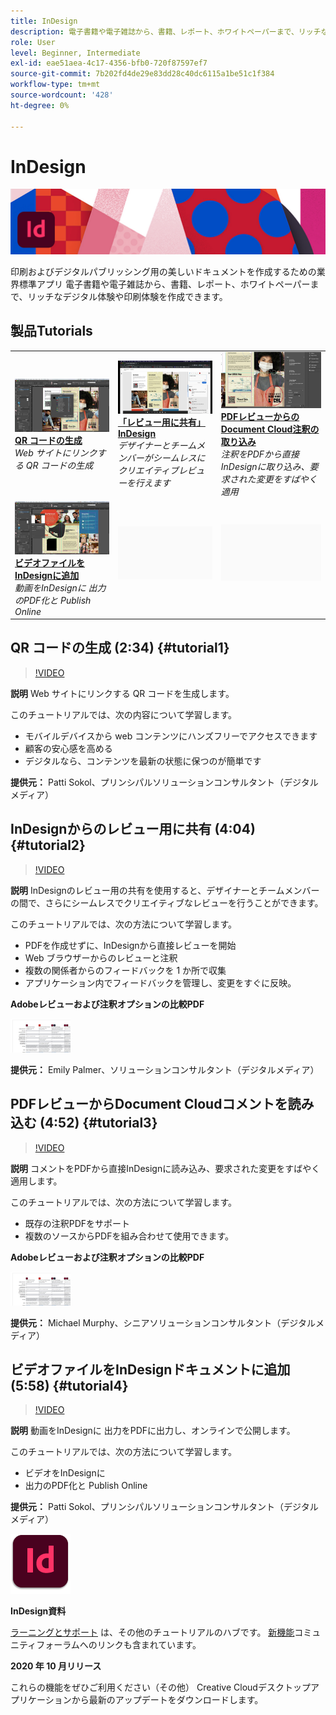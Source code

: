 ```yaml
---
title: InDesign
description: 電子書籍や電子雑誌から、書籍、レポート、ホワイトペーパーまで、リッチなデジタル体験や印刷体験を作成
role: User
level: Beginner, Intermediate
exl-id: eae51aea-4c17-4356-bfb0-720f87597ef7
source-git-commit: 7b202fd4de29e83dd28c40dc6115a1be51c1f384
workflow-type: tm+mt
source-wordcount: '428'
ht-degree: 0%

---
```


# InDesign

![チュートリアルヒーロー画像](../assets/InDesign.jpg)

印刷およびデジタルパブリッシング用の美しいドキュメントを作成するための業界標準アプリ 電子書籍や電子雑誌から、書籍、レポート、ホワイトペーパーまで、リッチなデジタル体験や印刷体験を作成できます。

## 製品Tutorials

<table style="table-layout:fixed">
<tr>
 <td>
    <a href="indesign.md#tutorial1">
        <img alt="QR コードの生成" src="../assets/InDesign_qrCodes_sokol_thumbnail.jpg" />
    </a>
    <div>
    <a href="indesign.md#tutorial1"><strong>QR コードの生成</strong></a>
    </div>
    <em>Web サイトにリンクする QR コードの生成</em>
    <br>
  </td>
  <td>
   <a href="indesign.md#tutorial2">
      <img alt="「レビュー用に共有」InDesign" src="../assets/indesign_shareforreview_palmer_thumbnail.jpg" />
   </a>
    <div>
   <a href="indesign.md#tutorial2"><strong>「レビュー用に共有」InDesign</strong></a>
    </div>
    <em>デザイナーとチームメンバーがシームレスにクリエイティブレビューを行えます</em>
    <br>
  </td>
  <td>
    <a href="indesign.md#tutorial3">
        <img alt="PDFレビューからのDocument Cloud注釈の取り込み" src="../assets/indesign_pdfcomments_murphy_thumbnail.jpg" />
    </a>
    <div>
    <a href="indesign.md#tutorial3"><strong>PDFレビューからのDocument Cloud注釈の取り込み</strong></a>
    </div>
    <em>注釈をPDFから直接InDesignに取り込み、要求された変更をすばやく適用</em>
    <br>
  </td>
</tr>
<tr>
<td>
   <a href="indesign.md#tutorial4">
      <img alt="ビデオファイルをInDesignに追加" src="../assets/indesign_video_sokol_thumbnail.jpg" />
   </a>
    <div>
   <a href="indesign.md#tutorial4"><strong>ビデオファイルをInDesignに追加</strong></a>
    </div>
    <em>動画をInDesignに 出力のPDF化と Publish Online</em>
    <br>
  </td>
 <td>
    <img alt="スペーサー" src="../assets/Gray_thumbnail.png" />
    <div>
    <br>
 </td>
 <td>
    <img alt="スペーサー" src="../assets/Gray_thumbnail.png" />
    <div>
    <br>
 </td>
</tr>
</table>

## QR コードの生成 (2:34) {#tutorial1}

>[!VIDEO](https://video.tv.adobe.com/v/326818?hidetitle=true)

**説明**
Web サイトにリンクする QR コードを生成します。

このチュートリアルでは、次の内容について学習します。
* モバイルデバイスから web コンテンツにハンズフリーでアクセスできます
* 顧客の安心感を高める
* デジタルなら、コンテンツを最新の状態に保つのが簡単です

**提供元：**
Patti Sokol、プリンシパルソリューションコンサルタント（デジタルメディア）

## InDesignからのレビュー用に共有 (4:04) {#tutorial2}

>[!VIDEO](https://video.tv.adobe.com/v/326824?hidetitle=true)

**説明**
InDesignのレビュー用の共有を使用すると、デザイナーとチームメンバーの間で、さらにシームレスでクリエイティブなレビューを行うことができます。

このチュートリアルでは、次の方法について学習します。
* PDFを作成せずに、InDesignから直接レビューを開始
* Web ブラウザーからのレビューと注釈
* 複数の関係者からのフィードバックを 1 か所で収集
* アプリケーション内でフィードバックを管理し、変更をすぐに反映。

**Adobeレビューおよび注釈オプションの比較PDF**

[![比較画像](../assets/ComparisonPDF_thumbnail_96.png)](../assets/Adobe_Review_and_Comment_Comparisons.pdf)

**提供元：**
Emily Palmer、ソリューションコンサルタント（デジタルメディア）

## PDFレビューからDocument Cloudコメントを読み込む (4:52) {#tutorial3}

>[!VIDEO](https://video.tv.adobe.com/v/326959?hidetitle=true)

**説明**
コメントをPDFから直接InDesignに読み込み、要求された変更をすばやく適用します。

このチュートリアルでは、次の方法について学習します。
* 既存の注釈PDFをサポート
* 複数のソースからPDFを組み合わせて使用できます。

**Adobeレビューおよび注釈オプションの比較PDF**

[![比較画像](../assets/ComparisonPDF_thumbnail_96.png)](../assets/Adobe_Review_and_Comment_Comparisons.pdf)

**提供元：**
Michael Murphy、シニアソリューションコンサルタント（デジタルメディア）

## ビデオファイルをInDesignドキュメントに追加 (5:58) {#tutorial4}

>[!VIDEO](https://video.tv.adobe.com/v/326757?hidetitle=true)

**説明**
動画をInDesignに 出力をPDFに出力し、オンラインで公開します。

このチュートリアルでは、次の方法について学習します。
* ビデオをInDesignに
* 出力のPDF化と Publish Online

**提供元：**
Patti Sokol、プリンシパルソリューションコンサルタント（デジタルメディア）

![InDesignLogo](../assets/id_appicon_96.png)

**InDesign資料**

[ラーニングとサポート](https://helpx.adobe.com/support/indesign.html) は、その他のチュートリアルのハブです。 [新機能](https://helpx.adobe.com/indesign/user-guide.html/indesign/using/whats-new.ug.html)コミュニティフォーラムへのリンクも含まれています。

**2020 年 10 月リリース**

これらの機能をぜひご利用ください（その他） Creative Cloudデスクトップアプリケーションから最新のアップデートをダウンロードします。
